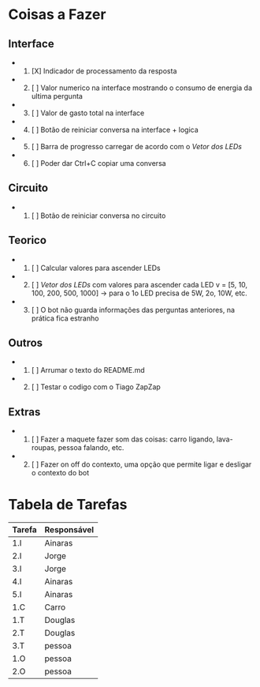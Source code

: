 # Coisas a Fazer

## Interface
- 1. [X] Indicador de processamento da resposta
- 2. [ ] Valor numerico na interface mostrando o consumo de energia da ultima pergunta
- 3. [ ] Valor de gasto total na interface
- 4. [ ] Botão de reiniciar conversa na interface + logica
- 5. [ ] Barra de progresso carregar de acordo com o *Vetor dos LEDs*
- 6. [ ] Poder dar Ctrl+C copiar uma conversa

## Circuito
- 1. [ ] Botão de reiniciar conversa no circuito

## Teorico
- 1. [ ] Calcular valores para ascender LEDs
- 2. [ ] *Vetor dos LEDs* com valores para ascender cada LED v = [5, 10, 100, 200, 500, 1000] -> para o 1o LED precisa de 5W, 2o, 10W, etc.
- 3. [ ] O bot não guarda informações das perguntas anteriores, na prática fica estranho

## Outros
- 1. [ ] Arrumar o texto do README.md
- 2. [ ] Testar o codigo com o Tiago ZapZap

## Extras
- 1. [ ] Fazer a maquete fazer som das coisas: carro ligando, lava-roupas, pessoa falando, etc.
- 2. [ ] Fazer on off do contexto, uma opção que permite ligar e desligar o contexto do bot

# Tabela de Tarefas
| Tarefa | Responsável |
| --- | --- |
| 1.I | Ainaras |
| 2.I | Jorge |
| 3.I | Jorge |
| 4.I | Ainaras |
| 5.I | Ainaras |
| 1.C | Carro |
| 1.T | Douglas |
| 2.T | Douglas |
| 3.T | pessoa |
| 1.O | pessoa |
| 2.O | pessoa |

